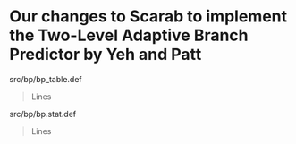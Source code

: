 # Our changes to Scarab to implement the Two-Level Adaptive Branch Predictor by Yeh and Patt

src/bp/bp_table.def
>Lines 

src/bp/bp.stat.def
>Lines




